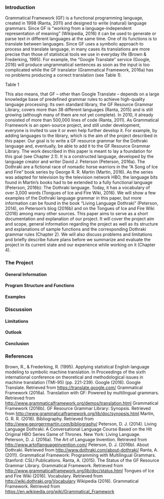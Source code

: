 ### Introduction
Grammatical Framework (GF) is a functional programming language, created in 1998 (Ranta, 2011) and designed to write (natural) language grammars. Since GF is “working from a language-independent representation of meaning” (Wikipedia, 2016) it can be used to generate or parse text in different languages at the same time. One of its functions is to translate between languages. 
Since GF uses a symbolic approach to process and translate language, in many cases its translations are more precise than those of statistical tools we use in everyday life (Brown & Frederking, 1995). For example, the “Google Translate” service (Google, 2016) will produce ungrammatical sentences as soon as the input is too complicated while the GF translator (Grammatical Framework, 2016a) has no problems producing a correct translation (see Table 1). 

Table 1

This also means, that GF – other than Google Translate – depends on a large knowledge base of predefined grammar rules to achieve high-quality language processing: Its own standard library, the GF Resource Grammar Library, covers more than 38 different languages (Ranta, 2015) and is still growing (although many of them are not yet complete). In 2010, it already consisted of more than 500,000 lines of code (Ranta, 2011). As Grammatical Framework is an open-source project, and still under development, everyone is invited to use it or even help further develop it. For example, by adding languages to the library, which is the aim of the project described in this paper. 
Our goal is to write a GF resource grammar for the Dothraki language and, eventually, be able to add it to the GF Resource Grammar Library. The work described in this paper is meant to lay a foundation for this goal (see Chapter 2.1).
It is a constructed language, developed by the language creator and writer David J. Peterson (Peterson, 2016a). The Dothraki are a fictional race of nomadic horse warriors in the “A Song of Ice and Fire” book series by George R. R. Martin (Martin, 2016). As the series was adapted for television by the television network HBO, the language bits found in Martin’s books had to be extended to a fully functional language (Peterson, 2016b): The Dothraki language. Today, it has a vocabulary of over 3,000 words (Tongues of Ice and Fire Wiki, 2016). We will show a few examples of the Dothraki language grammar in this paper, but more information can be found in the book “Living Language Dothraki” (Peterson, 2014), on Peterson’s blog (2016b) and on the Tongues of Ice and Fire Wiki (2016) among many other sources.
This paper aims to serve as a short documentation and explanation of our project. It will cover the project aim and scope, general information regarding the project as well as its structure and explanations of sample functions and the corresponding Dothraki grammar rules (Chapter 2). We will also discuss problems and limitations and briefly describe future plans before we summarize and evaluate the project in its current state and our experience while working on it (Chapter 4).


### The Project
#### General Information
#### Program Structure and Functions
#### Examples

### Discussion
#### Limitations
#### Outlook
#### Conclusion

### References
Brown, R., & Frederking, R. (1995). Applying statistical English language modeling to symbolic machine translation. In Proceedings of the sixth international conference on theoretical and methodological issues in machine translation (TMI-95) (pp. 221-239).
Google (2016). Google Translate. Retrieved from https://translate.google.com/
Grammatical Framework (2016a). Translation with GF: Powered by multilingual grammars. Retrieved from http://www.grammaticalframework.org/demos/translation.html
Grammatical Framework (2016b). GF Resource Grammar Library: Synopsis. Retrieved from http://www.grammaticalframework.org/lib/doc/synopsis.html
Martin, G. R. R. (2016). Bibliography. Retrieved from http://www.georgerrmartin.com/bibliography/
Peterson, D. J. (2014). Living Language Dothraki: A Conversational Language Course Based on the Hit Original HBO Series Game of Thrones. New York: Living Language.
Peterson, D. J. (2016a). The Art of Language Invention. Retrieved from http://www.artoflanguageinvention.com/
Peterson, D. J. (2016b). About Dothraki. Retrieved from http://www.dothraki.com/about-dothraki/
Ranta, A. (2011). Grammatical Framework: Programming with Multilingual Grammars. Stanford: CSLI Publications.
Ranta, A. (2015). The Status of the GF Resource Grammar Library. Grammatical Framework. Retrieved from http://www.grammaticalframework.org/lib/doc/status.html
Tongues of Ice and Fire Wiki (2016). Vocabulary. Retrieved from http://wiki.dothraki.org/Vocabulary
Wikipedia (2016). Grammatical Framework. Retrieved from https://en.wikipedia.org/wiki/Grammatical_Framework
